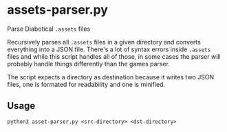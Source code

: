 # assets-parser.py

Parse Diabotical `.assets` files

Recursively parses all `.assets` files in a given directory and converts everything into a JSON file. There's a lot of syntax errors inside `.assets` files and while this script handles all of those, in some cases the parser will probably handle things differently than the games parser.

The script expects a directory as destination because it writes two JSON files, one is formated for readability and one is minified.

## Usage

```
python3 asset-parser.py <src-directory> <dst-directory>
```
